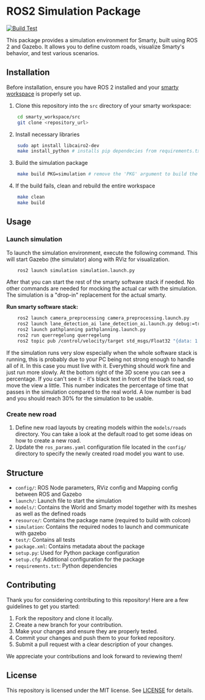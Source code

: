 # ROS2 Simulation Package

[![Build Test](https://github.com/DHBW-Smart-Rollerz/simulation/actions/workflows/build-test.yaml/badge.svg)](https://github.com/DHBW-Smart-Rollerz/simulation/actions/workflows/build-test.yaml)

This package provides a simulation environment for Smarty, built using ROS 2 and Gazebo. It allows you to define custom roads, visualize Smarty's behavior, and test various scenarios.


## Installation
Before installation, ensure you have ROS 2 installed and your [smarty workspace](https://github.com/DHBW-Smart-Rollerz/.dotfiles/wiki/5.-Install-Smarty-Software-Stack) is properly set up.

1. Clone this repository into the `src` directory of your smarty workspace: 
```bash
    cd smarty_workspace/src
    git clone <repository_url>
```
2. Install necessary libraries
```bash
    sudo apt install libcairo2-dev
    make install_python # installs pip dependecies from requirements.txt
```
3. Build the simulation package
```bash
    make build PKG=simulation # remove the 'PKG' argument to build the whole workspace
``` 
4. If the build fails, clean and rebuild the entire workspace 
```bash
    make clean
    make build
``` 
## Usage

### Launch simulation

To launch the simulation environment, execute the following command. This will start Gazebo (the simulator) along with RViz for visualization.
```bash
    ros2 launch simulation simulation.launch.py
``` 
After that you can start the rest of the smarty software stack if needed. No other commands are needed for mocking the actual car with the simulation. The simulation is a "drop-in" replacement for the actual smarty.

**Run smarty software stack:**
```bash
    ros2 launch camera_preprocessing camera_preprocessing.launch.py
    ros2 launch lane_detection_ai lane_detection_ai.launch.py debug:=true # -> if debug image is desired
    ros2 launch pathplanning pathplanning.launch.py
    ros2 run querregelung querregelung
    ros2 topic pub /control/velocity/target std_msgs/Float32 "{data: 1.0}"
``` 

If the simulation runs very slow especially when the whole software stack is running, this is probably due to your PC being not strong enough to handle all of it. In this case you must live with it. Everything should work fine and just run more slowly.
At the bottom right of the 3D scene you can see a percentage. If you can't see it - it's black text in front of the black road, so move the view a little. This number indicates the percentage of time that passes in the simulation compared to the real world. A low number is bad and you should reach 30% for the simulation to be usable.


### Create new road

1. Define new road layouts by creating models within the `models/roads` directory. You can take a look at the default road to get some ideas on how to create a new road.
2. Update the `ros_params.yaml` configuration file located in the `config/` directory to specify the newly created road model you want to use.

## Structure

- `config/`: ROS Node parameters, RViz config and Mapping config between ROS and Gazebo
- `launch/`: Launch file to start the simulation
- `models/`: Contains the World and Smarty model together with its meshes as well as the defined roads 
- `resource/`: Contains the package name (required to build with colcon)
- `simulation`: Contains the required nodes to launch and communicate with gazebo
- `test/`: Contains all tests
- `package.xml`: Contains metadata about the package
- `setup.py`: Used for Python package configuration
- `setup.cfg`: Additional configuration for the package
- `requirements.txt`: Python dependencies

## Contributing

Thank you for considering contributing to this repository! Here are a few guidelines to get you started:

1. Fork the repository and clone it locally.
2. Create a new branch for your contribution.
3. Make your changes and ensure they are properly tested.
4. Commit your changes and push them to your forked repository.
5. Submit a pull request with a clear description of your changes.

We appreciate your contributions and look forward to reviewing them!

## License

This repository is licensed under the MIT license. See [LICENSE](LICENSE) for details.
